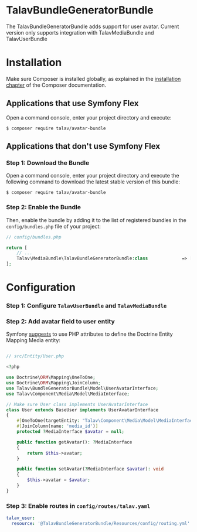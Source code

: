 TalavBundleGeneratorBundle
=============

The TalavBundleGeneratorBundle adds support for user avatar. Current version only supports integration with TalavMediaBundle and TalavUserBundle

Installation
============

Make sure Composer is installed globally, as explained in the
[installation chapter](https://getcomposer.org/doc/00-intro.md)
of the Composer documentation.

Applications that use Symfony Flex
----------------------------------

Open a command console, enter your project directory and execute:

```console
$ composer require talav/avatar-bundle
```

Applications that don't use Symfony Flex
----------------------------------------

### Step 1: Download the Bundle

Open a command console, enter your project directory and execute the
following command to download the latest stable version of this bundle:

```console
$ composer require talav/avatar-bundle
```

### Step 2: Enable the Bundle

Then, enable the bundle by adding it to the list of registered bundles
in the `config/bundles.php` file of your project:

```php
// config/bundles.php

return [
    // ...
    Talav\MediaBundle\TalavBundleGeneratorBundle:class             => ['all' => true]
];
```

Configuration
============

### Step 1: Configure `TalavUserBundle` and `TalavMediaBundle`

### Step 2: Add avatar field to user entity
Symfony [suggests](https://symfony.com/doc/current/best_practices.html#use-attributes-to-define-the-doctrine-entity-mapping) to use PHP attributes to define the Doctrine Entity Mapping
Media entity:

```php

// src/Entity/User.php

<?php

use Doctrine\ORM\Mapping\OneToOne;
use Doctrine\ORM\Mapping\JoinColumn;
use Talav\BundleGeneratorBundle\Model\UserAvatarInterface;
use Talav\Component\Media\Model\MediaInterface;

// Make sure User class implements UserAvatarInterface
class User extends BaseUser implements UserAvatarInterface
{
    #[OneToOne(targetEntity: "Talav\Component\Media\Model\MediaInterface", cascade: ['persist'])]
    #[JoinColumn(name: 'media_id')]
    protected ?MediaInterface $avatar = null;

    public function getAvatar(): ?MediaInterface
    {
        return $this->avatar;
    }

    public function setAvatar(?MediaInterface $avatar): void
    {
        $this->avatar = $avatar;
    }
}
```

### Step 3: Enable routes in `config/routes/talav.yaml`
```yaml
talav_user:
  resource: '@TalavBundleGeneratorBundle/Resources/config/routing.yml'
```
